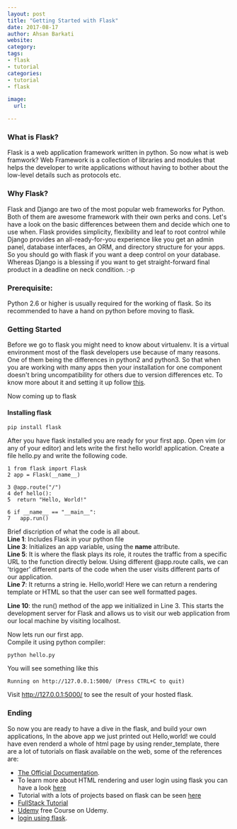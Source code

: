 ```yaml
---
layout: post
title: "Getting Started with Flask"
date: 2017-08-17
author: Ahsan Barkati
website: 
category: 
tags: 
- flask
- tutorial
categories:
- tutorial
- flask

image:
  url:

---
```


### What is Flask?
Flask is a web application framework written in python. So now what is web framwork? Web Framework is a collection of libraries and modules that helps the developer to write applications without having to bother about the low-level details such as protocols etc.

### Why Flask?
Flask and Django are two of the most popular web frameworks for Python.
Both of them are awesome framework with their own perks and cons. 
Let's have a look on the basic differences between them and decide which one to use when.
Flask provides simplicity, flexibility and leaf to root control while Django provides an all-ready-for-you experience like you get an admin panel, database interfaces, an ORM, and directory structure for your apps.
So you should go with flask if you want a deep control on your database. Whereas Django is a blessing if you want to get straight-forward final product in a deadline on neck condition. :-p

### Prerequisite:
Python 2.6 or higher is usually required for the working of flask. So its recommended to have a hand on python before moving to flask. 

### Getting Started

Before we go to flask you might need to know about virtualenv. It is a virtual environment most of the flask developers use because of many reasons. One of them being the differences in python2 and python3.  So that when you are working with many apps then your installation for one component doesn't bring uncompatibility for others due to version differences etc.
To know more about it and setting it up follow [this](http://flask.pocoo.org/docs/0.12/installation/#virtualenv).

Now coming up to flask

#### Installing flask
```
pip install flask
```
After you have flask installed you are ready for your first app. Open vim (or any of your editor) and lets write the first hello world! application. Create a file hello.py and write the following code.

```
1 from flask import Flask
2 app = Flask(__name__)

3 @app.route("/")
4 def hello():
5  return "Hello, World!"
  
6 if __name__ == "__main__":
7   app.run()
```

Brief discription of what the code is all about.  
**Line 1**: Includes Flask in your python file  
**Line 3**: Initializes an app variable, using the __name__ attribute.  
**Line 5**: It is where the flask plays its role, it routes the traffic from a specific URL to the function directly below. Using different @app.route calls, we can 'trigger' different parts of the code when the user visits different parts of our application.  
**Line 7**: It returns a string ie. Hello,world! Here we can return a rendering template or HTML so that the user can see well formatted pages.  

**Line 10**: the run() method of the app we initialized in Line 3. This starts the development server for Flask and allows us to visit our web application from our local machine by visiting localhost.  

Now lets run our first app.  
Compile it using python compiler:
```
python hello.py
```
You will see something like this
```
Running on http://127.0.0.1:5000/ (Press CTRL+C to quit)
```

Visit http://127.0.0.1:5000/ to see the result of your hosted flask.

### Ending
So now you are ready to have a dive in the flask, and build your own applications, In the above app we just printed out Hello,world! we could have even renderd a whole of html page by using render_template, there are a lot of tutorials on flask available on the web, some of the references are:

* [The Official Documentation](http://flask.pocoo.org/docs/0.12/).
* To learn more about HTML rendering and user login using flask you can have a look [here](https://pythonspot.com/en/login-authentication-with-flask/)
* Tutorial with a lots of projects based on flask can be seen [here](http://flask.pocoo.org/docs/0.12/)
* [FullStack Tutorial](https://www.fullstackpython.com/flask.html)
* [Udemy](https://www.udemy.com/python-flask-tutorial-step-by-step/) free Course on Udemy.
* [login using flask](https://github.com/shekhargulati/flask-login-example).




